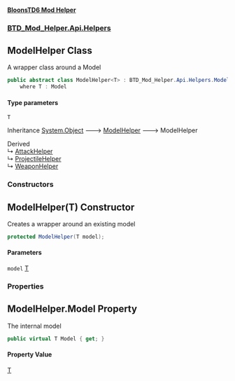 #### [BloonsTD6 Mod Helper](README.md 'README')
### [BTD_Mod_Helper.Api.Helpers](README.md#BTD_Mod_Helper.Api.Helpers 'BTD_Mod_Helper.Api.Helpers')

## ModelHelper<T> Class

A wrapper class around a Model

```csharp
public abstract class ModelHelper<T> : BTD_Mod_Helper.Api.Helpers.ModelHelper
    where T : Model
```
#### Type parameters

<a name='BTD_Mod_Helper.Api.Helpers.ModelHelper_T_.T'></a>

`T`

Inheritance [System.Object](https://docs.microsoft.com/en-us/dotnet/api/System.Object 'System.Object') &#129106; [ModelHelper](BTD_Mod_Helper.Api.Helpers.ModelHelper.md 'BTD_Mod_Helper.Api.Helpers.ModelHelper') &#129106; ModelHelper<T>

Derived  
&#8627; [AttackHelper](BTD_Mod_Helper.Api.Helpers.AttackHelper.md 'BTD_Mod_Helper.Api.Helpers.AttackHelper')  
&#8627; [ProjectileHelper](BTD_Mod_Helper.Api.Helpers.ProjectileHelper.md 'BTD_Mod_Helper.Api.Helpers.ProjectileHelper')  
&#8627; [WeaponHelper](BTD_Mod_Helper.Api.Helpers.WeaponHelper.md 'BTD_Mod_Helper.Api.Helpers.WeaponHelper')
### Constructors

<a name='BTD_Mod_Helper.Api.Helpers.ModelHelper_T_.ModelHelper(T)'></a>

## ModelHelper(T) Constructor

Creates a wrapper around an existing model

```csharp
protected ModelHelper(T model);
```
#### Parameters

<a name='BTD_Mod_Helper.Api.Helpers.ModelHelper_T_.ModelHelper(T).model'></a>

`model` [T](BTD_Mod_Helper.Api.Helpers.ModelHelper_T_.md#BTD_Mod_Helper.Api.Helpers.ModelHelper_T_.T 'BTD_Mod_Helper.Api.Helpers.ModelHelper<T>.T')
### Properties

<a name='BTD_Mod_Helper.Api.Helpers.ModelHelper_T_.Model'></a>

## ModelHelper<T>.Model Property

The internal model

```csharp
public virtual T Model { get; }
```

#### Property Value
[T](BTD_Mod_Helper.Api.Helpers.ModelHelper_T_.md#BTD_Mod_Helper.Api.Helpers.ModelHelper_T_.T 'BTD_Mod_Helper.Api.Helpers.ModelHelper<T>.T')